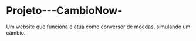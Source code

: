 # Projeto---CambioNow-
Um website que funciona e atua como conversor de moedas, simulando um câmbio.
